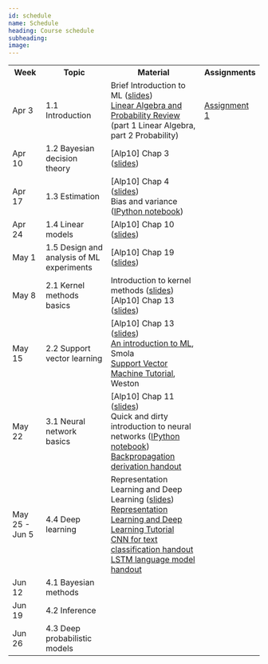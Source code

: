 ```yaml
---
id: schedule
name: Schedule
heading: Course schedule
subheading: 
image: 
---
```


<table class="table table-condensed">
	<tbody>
		<tr>
			<th>Week</th>
			<th>Topic</th>
			<th>Material</th>
			<th>Assignments</th>
		</tr>
			<tr>
				<td>Apr 3</td>
				<td>1.1 Introduction</td>
				<td>
					Brief Introduction to ML (<a href= "introduction_ml.pdf">slides</a>)<br>
					<a href= "http://videolectures.net/bootcamp07_keller_bss/">Linear Algebra and Probability Review</a> (part 1 Linear Algebra, part 2 Probability)
				</td>
				<td>
				<a href= "assign1.pdf">Assignment 1</a>
				</td>
			</tr>
			<tr>
				<td>Apr 10</td>
				<td>1.2 Bayesian decision theory</td>
				<td>
					[Alp10] Chap 3 (<a href= "http://www.cmpe.boun.edu.tr/~ethem/i2ml2e/2e_v1-0/i2ml2e-chap3-v1-0.pdf">slides</a>)<br>
				</td>
				<td>
				</td>
			</tr>
			<tr>
				<td>Apr 17</td>
				<td>1.3 Estimation</td>
				<td>
					[Alp10] Chap 4 (<a href= "http://www.cmpe.boun.edu.tr/~ethem/i2ml2e/2e_v1-0/i2ml2e-chap4-v1-0.pdf">slides</a>)<br>
					Bias and variance (<a href= "http://nbviewer.ipython.org/6788818">IPython notebook</a>)<br>
				</td>
				<td>
				</td>
			</tr>
			<tr>
				<td>Apr 24</td>
				<td>1.4 Linear models</td>
				<td>
					[Alp10] Chap 10 (<a href= "http://www.cmpe.boun.edu.tr/~ethem/i2ml2e/2e_v1-0/i2ml2e-chap10-v1-0.pdf">slides</a>)<br>
				</td>
				<td>
				</td>
			</tr>
			<tr>
				<td>May 1</td>
				<td>1.5 Design and analysis of ML experiments</td>
				<td>
					[Alp10] Chap 19 (<a href= "http://www.cmpe.boun.edu.tr/~ethem/i2ml2e/2e_v1-0/i2ml2e-chap19-v1-0.pdf">slides</a>)<br>
				</td>
				<td>
				</td>
			</tr>
				<td>May 8</td>
				<td>2.1 Kernel methods basics</td>
				<td>
					Introduction to kernel methods (<a href= "https://fagonzalezo.github.io/ml-2016-2/kernels.pdf">slides</a>)<br>
					[Alp10] Chap 13 (<a href= "http://www.cmpe.boun.edu.tr/~ethem/i2ml2e/2e_v1-0/i2ml2e-chap13-v1-0.pdf">slides</a>)<br>
				</td>
				<td>
				</td>
			</tr>
			<tr>
				<td>May 15</td>
				<td>2.2 Support vector learning</td>
				<td>
					[Alp10] Chap 13 (<a href= "http://www.cmpe.boun.edu.tr/~ethem/i2ml2e/2e_v1-0/i2ml2e-chap13-v1-0.pdf">slides</a>)<br>
					<a href="http://axiom.anu.edu.au/%7Edaa/courses/GSAC6017/tekbac_4.pdf">An
						introduction to ML</a>, Smola<br>
					<a href="http://www1.cs.columbia.edu/%7Ekathy/cs4701/documents/jason_svm_tutorial.pdf">Support
						Vector Machine Tutorial</a>, Weston<br>
				</td>
				<td>
				</td>
			</tr>
			<tr>
				<td>May 22</td>
				<td>3.1 Neural network basics </td>
				<td>
					[Alp10] Chap 11 (<a href= "http://www.cmpe.boun.edu.tr/~ethem/i2ml2e/2e_v1-0/i2ml2e-chap11-v1-0.pdf">slides</a>)<br>
					Quick and dirty introduction to neural networks (<a href= "https://gist.github.com/fagonzalezo/c1f56629890dcf5670aa">IPython notebook</a>)<br>
					<a href= "backpropagation.pdf">Backpropagation derivation handout</a>
				</td>
				<td>
				</td>
			</tr>
			<tr>
				<td>
				  May 25 - Jun 5
				</td>
				<td>
				4.4 Deep learning <br>
				</td>
				<td>
					Representation Learning and Deep Learning (<a href= "https://github.com/fagonzalezo/dl_tutorial_upv/raw/gh-pages/UPV-dl.pdf">slides</a>)<br>
					<a href= "https://fagonzalezo.github.io/dl_tutorial_upv/">Representation Learning and Deep Learning Tutorial</a> <br>
					<a href= "https://github.com/fagonzalezo/dl-tau-2017-2/blob/master/Handout-CNN-sentence-classification.ipynb">CNN for text classification handout</a> <br>
					<a href= "https://github.com/fagonzalezo/dl-tau-2017-2/blob/master/Handout-LSTM-language-model.ipynb">LSTM language model handout</a> <br>
				</td>
				<td>
				</td>
			</tr>
			<tr>
				<td>Jun 12</td>
				<td>4.1 Bayesian methods</td>
				<td>
				</td>
				<td>
				</td>
			</tr>
			<tr>
				<td>Jun 19</td>
				<td>4.2 Inference</td>
				<td>
				</td>
				<td>
				</td>
			</tr>
			<tr>
				<td>Jun 26</td>
				<td>4.3 Deep probabilistic models</td>
				<td>
				</td>
				<td>
				</td>
			</tr>
			</tbody>
		</table>
